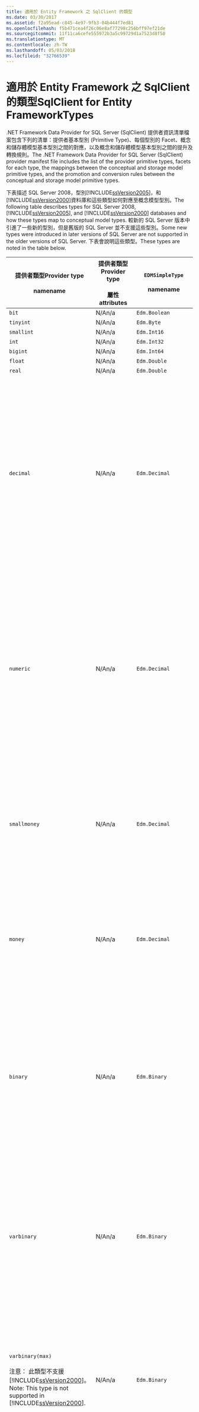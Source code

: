 ```yaml
---
title: 適用於 Entity Framework 之 SqlClient 的類型
ms.date: 03/30/2017
ms.assetid: f2a95ead-c845-4e97-9fb3-04b444f7ed81
ms.openlocfilehash: f5b471cea4f26c06e8af77298c256bff97ef21de
ms.sourcegitcommit: 11f11ca6cefe555972b3a5c99729d1a7523d8f50
ms.translationtype: MT
ms.contentlocale: zh-TW
ms.lasthandoff: 05/03/2018
ms.locfileid: "32766539"
---
```

# <a name="sqlclient-for-entity-frameworktypes"></a><span data-ttu-id="61c3d-102">適用於 Entity Framework 之 SqlClient 的類型</span><span class="sxs-lookup"><span data-stu-id="61c3d-102">SqlClient for Entity FrameworkTypes</span></span>
<span data-ttu-id="61c3d-103">.NET Framework Data Provider for SQL Server (SqlClient) 提供者資訊清單檔案包含下列的清單：提供者基本型別 (Primitive Type)、每個型別的 Facet、概念和儲存體模型基本型別之間的對應，以及概念和儲存體模型基本型別之間的提升及轉換規則。</span><span class="sxs-lookup"><span data-stu-id="61c3d-103">The .NET Framework Data Provider for SQL Server (SqlClient) provider manifest file includes the list of the provider primitive types, facets for each type, the mappings between the conceptual and storage model primitive types, and the promotion and conversion rules between the conceptual and storage model primitive types.</span></span>  
  
 <span data-ttu-id="61c3d-104">下表描述 SQL Server 2008，型別[!INCLUDE[ssVersion2005](../../../../../includes/ssversion2005-md.md)]，和[!INCLUDE[ssVersion2000](../../../../../includes/ssversion2000-md.md)]資料庫和這些類型如何對應至概念模型型別。</span><span class="sxs-lookup"><span data-stu-id="61c3d-104">The following table describes types for SQL Server 2008, [!INCLUDE[ssVersion2005](../../../../../includes/ssversion2005-md.md)], and [!INCLUDE[ssVersion2000](../../../../../includes/ssversion2000-md.md)] databases and how these types map to conceptual model types.</span></span> <span data-ttu-id="61c3d-105">較新的 SQL Server 版本中引進了一些新的型別，但是舊版的 SQL Server 並不支援這些型別。</span><span class="sxs-lookup"><span data-stu-id="61c3d-105">Some new types were introduced in later versions of SQL Server are not supported in the older versions of SQL Server.</span></span> <span data-ttu-id="61c3d-106">下表會說明這些類型。</span><span class="sxs-lookup"><span data-stu-id="61c3d-106">These types are noted in the table below.</span></span>  
  
|<span data-ttu-id="61c3d-107">提供者類型</span><span class="sxs-lookup"><span data-stu-id="61c3d-107">Provider type</span></span><br /><br /> <span data-ttu-id="61c3d-108">name</span><span class="sxs-lookup"><span data-stu-id="61c3d-108">name</span></span>|<span data-ttu-id="61c3d-109">提供者類型</span><span class="sxs-lookup"><span data-stu-id="61c3d-109">Provider type</span></span><br /><br /> <span data-ttu-id="61c3d-110">屬性</span><span class="sxs-lookup"><span data-stu-id="61c3d-110">attributes</span></span>|`EDMSimpleType`<br /><br /> <span data-ttu-id="61c3d-111">name</span><span class="sxs-lookup"><span data-stu-id="61c3d-111">name</span></span>|<span data-ttu-id="61c3d-112">Facet</span><span class="sxs-lookup"><span data-stu-id="61c3d-112">Facets</span></span>|  
|----------------------------|----------------------------------|------------------------------|------------|  
|`bit`|<span data-ttu-id="61c3d-113">N/A</span><span class="sxs-lookup"><span data-stu-id="61c3d-113">n/a</span></span>|`Edm.Boolean`|<span data-ttu-id="61c3d-114">N/A</span><span class="sxs-lookup"><span data-stu-id="61c3d-114">n/a</span></span>|  
|`tinyint`|<span data-ttu-id="61c3d-115">N/A</span><span class="sxs-lookup"><span data-stu-id="61c3d-115">n/a</span></span>|`Edm.Byte`|<span data-ttu-id="61c3d-116">N/A</span><span class="sxs-lookup"><span data-stu-id="61c3d-116">n/a</span></span>|  
|`smallint`|<span data-ttu-id="61c3d-117">N/A</span><span class="sxs-lookup"><span data-stu-id="61c3d-117">n/a</span></span>|`Edm.Int16`|<span data-ttu-id="61c3d-118">N/A</span><span class="sxs-lookup"><span data-stu-id="61c3d-118">n/a</span></span>|  
|`int`|<span data-ttu-id="61c3d-119">N/A</span><span class="sxs-lookup"><span data-stu-id="61c3d-119">n/a</span></span>|`Edm.Int32`|<span data-ttu-id="61c3d-120">N/A</span><span class="sxs-lookup"><span data-stu-id="61c3d-120">n/a</span></span>|  
|`bigint`|<span data-ttu-id="61c3d-121">N/A</span><span class="sxs-lookup"><span data-stu-id="61c3d-121">n/a</span></span>|`Edm.Int64`|<span data-ttu-id="61c3d-122">N/A</span><span class="sxs-lookup"><span data-stu-id="61c3d-122">n/a</span></span>|  
|`float`|<span data-ttu-id="61c3d-123">N/A</span><span class="sxs-lookup"><span data-stu-id="61c3d-123">n/a</span></span>|`Edm.Double`|<span data-ttu-id="61c3d-124">N/A</span><span class="sxs-lookup"><span data-stu-id="61c3d-124">n/a</span></span>|  
|`real`|<span data-ttu-id="61c3d-125">N/A</span><span class="sxs-lookup"><span data-stu-id="61c3d-125">n/a</span></span>|`Edm.Double`|<span data-ttu-id="61c3d-126">N/A</span><span class="sxs-lookup"><span data-stu-id="61c3d-126">n/a</span></span>|  
|`decimal`|<span data-ttu-id="61c3d-127">N/A</span><span class="sxs-lookup"><span data-stu-id="61c3d-127">n/a</span></span>|`Edm.Decimal`|<span data-ttu-id="61c3d-128">有效位數：</span><span class="sxs-lookup"><span data-stu-id="61c3d-128">Precision:</span></span><br /><br /> <span data-ttu-id="61c3d-129">-最小值： 1</span><span class="sxs-lookup"><span data-stu-id="61c3d-129">- Minimum: 1</span></span><br /><br /> <span data-ttu-id="61c3d-130">-最大： 38</span><span class="sxs-lookup"><span data-stu-id="61c3d-130">- Maximum: 38</span></span><br /><br /> <span data-ttu-id="61c3d-131">-預設值： 18</span><span class="sxs-lookup"><span data-stu-id="61c3d-131">- Default: 18</span></span><br /><br /> <span data-ttu-id="61c3d-132">-常數： False</span><span class="sxs-lookup"><span data-stu-id="61c3d-132">- Constant: False</span></span><br /><br /> <span data-ttu-id="61c3d-133">小數位數：</span><span class="sxs-lookup"><span data-stu-id="61c3d-133">Scale:</span></span><br /><br /> <span data-ttu-id="61c3d-134">-最小值： 0</span><span class="sxs-lookup"><span data-stu-id="61c3d-134">- Minimum: 0</span></span><br /><br /> <span data-ttu-id="61c3d-135">-最大： 38</span><span class="sxs-lookup"><span data-stu-id="61c3d-135">- Maximum: 38</span></span><br /><br /> <span data-ttu-id="61c3d-136">-預設值： 0</span><span class="sxs-lookup"><span data-stu-id="61c3d-136">- Default: 0</span></span><br /><br /> <span data-ttu-id="61c3d-137">-常數： False</span><span class="sxs-lookup"><span data-stu-id="61c3d-137">- Constant: False</span></span>|  
|`numeric`|<span data-ttu-id="61c3d-138">N/A</span><span class="sxs-lookup"><span data-stu-id="61c3d-138">n/a</span></span>|`Edm.Decimal`|<span data-ttu-id="61c3d-139">有效位數：</span><span class="sxs-lookup"><span data-stu-id="61c3d-139">Precision:</span></span><br /><br /> <span data-ttu-id="61c3d-140">-最小值： 1</span><span class="sxs-lookup"><span data-stu-id="61c3d-140">- Minimum: 1</span></span><br /><br /> <span data-ttu-id="61c3d-141">-最大： 38</span><span class="sxs-lookup"><span data-stu-id="61c3d-141">- Maximum: 38</span></span><br /><br /> <span data-ttu-id="61c3d-142">-預設值： 18</span><span class="sxs-lookup"><span data-stu-id="61c3d-142">- Default: 18</span></span><br /><br /> <span data-ttu-id="61c3d-143">-常數： False</span><span class="sxs-lookup"><span data-stu-id="61c3d-143">- Constant: False</span></span><br /><br /> <span data-ttu-id="61c3d-144">小數位數：</span><span class="sxs-lookup"><span data-stu-id="61c3d-144">Scale:</span></span><br /><br /> <span data-ttu-id="61c3d-145">-最小值： 0</span><span class="sxs-lookup"><span data-stu-id="61c3d-145">- Minimum: 0</span></span><br /><br /> <span data-ttu-id="61c3d-146">-最大： 38</span><span class="sxs-lookup"><span data-stu-id="61c3d-146">- Maximum: 38</span></span><br /><br /> <span data-ttu-id="61c3d-147">-預設值： 0</span><span class="sxs-lookup"><span data-stu-id="61c3d-147">- Default: 0</span></span><br /><br /> <span data-ttu-id="61c3d-148">-常數： False</span><span class="sxs-lookup"><span data-stu-id="61c3d-148">- Constant: False</span></span>|  
|`smallmoney`|<span data-ttu-id="61c3d-149">N/A</span><span class="sxs-lookup"><span data-stu-id="61c3d-149">n/a</span></span>|`Edm.Decimal`|<span data-ttu-id="61c3d-150">有效位數：</span><span class="sxs-lookup"><span data-stu-id="61c3d-150">Precision:</span></span><br /><br /> <span data-ttu-id="61c3d-151">-預設值： 10</span><span class="sxs-lookup"><span data-stu-id="61c3d-151">- Default: 10</span></span><br /><br /> <span data-ttu-id="61c3d-152">-常數： True</span><span class="sxs-lookup"><span data-stu-id="61c3d-152">- Constant: True</span></span><br /><br /> <span data-ttu-id="61c3d-153">小數位數：</span><span class="sxs-lookup"><span data-stu-id="61c3d-153">Scale:</span></span><br /><br /> <span data-ttu-id="61c3d-154">-預設值： 4</span><span class="sxs-lookup"><span data-stu-id="61c3d-154">- Default: 4</span></span><br /><br /> <span data-ttu-id="61c3d-155">-常數： True</span><span class="sxs-lookup"><span data-stu-id="61c3d-155">- Constant: True</span></span>|  
|`money`|<span data-ttu-id="61c3d-156">N/A</span><span class="sxs-lookup"><span data-stu-id="61c3d-156">n/a</span></span>|`Edm.Decimal`|<span data-ttu-id="61c3d-157">有效位數：</span><span class="sxs-lookup"><span data-stu-id="61c3d-157">Precision:</span></span><br /><br /> <span data-ttu-id="61c3d-158">-預設值： 19</span><span class="sxs-lookup"><span data-stu-id="61c3d-158">- Default: 19</span></span><br /><br /> <span data-ttu-id="61c3d-159">-常數： True</span><span class="sxs-lookup"><span data-stu-id="61c3d-159">- Constant: True</span></span><br /><br /> <span data-ttu-id="61c3d-160">小數位數：</span><span class="sxs-lookup"><span data-stu-id="61c3d-160">Scale:</span></span><br /><br /> <span data-ttu-id="61c3d-161">-預設值： 4</span><span class="sxs-lookup"><span data-stu-id="61c3d-161">- Default: 4</span></span><br /><br /> <span data-ttu-id="61c3d-162">-常數： True</span><span class="sxs-lookup"><span data-stu-id="61c3d-162">- Constant: True</span></span>|  
|`binary`|<span data-ttu-id="61c3d-163">N/A</span><span class="sxs-lookup"><span data-stu-id="61c3d-163">n/a</span></span>|`Edm.Binary`|<span data-ttu-id="61c3d-164">MaxLength:</span><span class="sxs-lookup"><span data-stu-id="61c3d-164">MaxLength:</span></span><br /><br /> <span data-ttu-id="61c3d-165">-最小值： 1</span><span class="sxs-lookup"><span data-stu-id="61c3d-165">- Minimum: 1</span></span><br /><br /> <span data-ttu-id="61c3d-166">-最大： 8000</span><span class="sxs-lookup"><span data-stu-id="61c3d-166">- Maximum: 8000</span></span><br /><br /> <span data-ttu-id="61c3d-167">-預設值： 8000</span><span class="sxs-lookup"><span data-stu-id="61c3d-167">- Default: 8000</span></span><br /><br /> <span data-ttu-id="61c3d-168">-常數： False</span><span class="sxs-lookup"><span data-stu-id="61c3d-168">- Constant: False</span></span><br /><br /> <span data-ttu-id="61c3d-169">FixedLength:</span><span class="sxs-lookup"><span data-stu-id="61c3d-169">FixedLength:</span></span><br /><br /> <span data-ttu-id="61c3d-170">-預設值： True</span><span class="sxs-lookup"><span data-stu-id="61c3d-170">- Default: True</span></span><br /><br /> <span data-ttu-id="61c3d-171">-常數： True</span><span class="sxs-lookup"><span data-stu-id="61c3d-171">- Constant: True</span></span>|  
|`varbinary`|<span data-ttu-id="61c3d-172">N/A</span><span class="sxs-lookup"><span data-stu-id="61c3d-172">n/a</span></span>|`Edm.Binary`|<span data-ttu-id="61c3d-173">MaxLength:</span><span class="sxs-lookup"><span data-stu-id="61c3d-173">MaxLength:</span></span><br /><br /> <span data-ttu-id="61c3d-174">-最小值： 1</span><span class="sxs-lookup"><span data-stu-id="61c3d-174">- Minimum: 1</span></span><br /><br /> <span data-ttu-id="61c3d-175">-最大： 8000</span><span class="sxs-lookup"><span data-stu-id="61c3d-175">- Maximum: 8000</span></span><br /><br /> <span data-ttu-id="61c3d-176">-預設值： 8000</span><span class="sxs-lookup"><span data-stu-id="61c3d-176">- Default: 8000</span></span><br /><br /> <span data-ttu-id="61c3d-177">-常數： False</span><span class="sxs-lookup"><span data-stu-id="61c3d-177">- Constant: False</span></span><br /><br /> <span data-ttu-id="61c3d-178">FixedLength:</span><span class="sxs-lookup"><span data-stu-id="61c3d-178">FixedLength:</span></span><br /><br /> <span data-ttu-id="61c3d-179">-預設： False</span><span class="sxs-lookup"><span data-stu-id="61c3d-179">- Default: False</span></span><br /><br /> <span data-ttu-id="61c3d-180">-常數： True</span><span class="sxs-lookup"><span data-stu-id="61c3d-180">- Constant: True</span></span>|  
|`varbinary(max)`<br /><br /> <span data-ttu-id="61c3d-181">注意： 此類型不支援[!INCLUDE[ssVersion2000](../../../../../includes/ssversion2000-md.md)]。</span><span class="sxs-lookup"><span data-stu-id="61c3d-181">Note: This type is not supported in [!INCLUDE[ssVersion2000](../../../../../includes/ssversion2000-md.md)].</span></span>|<span data-ttu-id="61c3d-182">N/A</span><span class="sxs-lookup"><span data-stu-id="61c3d-182">n/a</span></span>|`Edm.Binary`|<span data-ttu-id="61c3d-183">MaxLength:</span><span class="sxs-lookup"><span data-stu-id="61c3d-183">MaxLength:</span></span><br /><br /> <span data-ttu-id="61c3d-184">-預設值： 214748364780</span><span class="sxs-lookup"><span data-stu-id="61c3d-184">- Default: 214748364780</span></span><br /><br /> <span data-ttu-id="61c3d-185">-常數： True</span><span class="sxs-lookup"><span data-stu-id="61c3d-185">- Constant: True</span></span><br /><br /> <span data-ttu-id="61c3d-186">FixedLength:</span><span class="sxs-lookup"><span data-stu-id="61c3d-186">FixedLength:</span></span><br /><br /> <span data-ttu-id="61c3d-187">-預設： False</span><span class="sxs-lookup"><span data-stu-id="61c3d-187">- Default: False</span></span><br /><br /> <span data-ttu-id="61c3d-188">-常數： True</span><span class="sxs-lookup"><span data-stu-id="61c3d-188">- Constant: True</span></span>|  
|`image`|<span data-ttu-id="61c3d-189">N/A</span><span class="sxs-lookup"><span data-stu-id="61c3d-189">n/a</span></span>|`Edm.Binary`|<span data-ttu-id="61c3d-190">MaxLength:</span><span class="sxs-lookup"><span data-stu-id="61c3d-190">MaxLength:</span></span><br /><br /> <span data-ttu-id="61c3d-191">-預設值： 2147483647</span><span class="sxs-lookup"><span data-stu-id="61c3d-191">- Default: 2147483647</span></span><br /><br /> <span data-ttu-id="61c3d-192">-常數： True</span><span class="sxs-lookup"><span data-stu-id="61c3d-192">- Constant: True</span></span><br /><br /> <span data-ttu-id="61c3d-193">FixedLength:</span><span class="sxs-lookup"><span data-stu-id="61c3d-193">FixedLength:</span></span><br /><br /> <span data-ttu-id="61c3d-194">-預設： False</span><span class="sxs-lookup"><span data-stu-id="61c3d-194">- Default: False</span></span><br /><br /> <span data-ttu-id="61c3d-195">-常數： True</span><span class="sxs-lookup"><span data-stu-id="61c3d-195">- Constant: True</span></span>|  
|`timestamp`|<span data-ttu-id="61c3d-196">N/A</span><span class="sxs-lookup"><span data-stu-id="61c3d-196">n/a</span></span>|`Edm.Binary`|<span data-ttu-id="61c3d-197">MaxLength:</span><span class="sxs-lookup"><span data-stu-id="61c3d-197">MaxLength:</span></span><br /><br /> <span data-ttu-id="61c3d-198">-預設值： 8</span><span class="sxs-lookup"><span data-stu-id="61c3d-198">- Default: 8</span></span><br /><br /> <span data-ttu-id="61c3d-199">-常數： True</span><span class="sxs-lookup"><span data-stu-id="61c3d-199">- Constant: True</span></span><br /><br /> <span data-ttu-id="61c3d-200">FixedLength:</span><span class="sxs-lookup"><span data-stu-id="61c3d-200">FixedLength:</span></span><br /><br /> <span data-ttu-id="61c3d-201">-預設值： True</span><span class="sxs-lookup"><span data-stu-id="61c3d-201">- Default: True</span></span><br /><br /> <span data-ttu-id="61c3d-202">-常數： True</span><span class="sxs-lookup"><span data-stu-id="61c3d-202">- Constant: True</span></span>|  
|`rowversion`|<span data-ttu-id="61c3d-203">N/A</span><span class="sxs-lookup"><span data-stu-id="61c3d-203">n/a</span></span>|`Edm.Binary`|<span data-ttu-id="61c3d-204">MaxLength:</span><span class="sxs-lookup"><span data-stu-id="61c3d-204">MaxLength:</span></span><br /><br /> <span data-ttu-id="61c3d-205">-預設值： 8</span><span class="sxs-lookup"><span data-stu-id="61c3d-205">- Default: 8</span></span><br /><br /> <span data-ttu-id="61c3d-206">-常數： True</span><span class="sxs-lookup"><span data-stu-id="61c3d-206">- Constant: True</span></span><br /><br /> <span data-ttu-id="61c3d-207">FixedLength:</span><span class="sxs-lookup"><span data-stu-id="61c3d-207">FixedLength:</span></span><br /><br /> <span data-ttu-id="61c3d-208">-預設值： True</span><span class="sxs-lookup"><span data-stu-id="61c3d-208">- Default: True</span></span><br /><br /> <span data-ttu-id="61c3d-209">-常數： True</span><span class="sxs-lookup"><span data-stu-id="61c3d-209">- Constant: True</span></span>|  
|`smalldatetime`|<span data-ttu-id="61c3d-210">N/A</span><span class="sxs-lookup"><span data-stu-id="61c3d-210">n/a</span></span>|`Edm.DateTime`|<span data-ttu-id="61c3d-211">有效位數：</span><span class="sxs-lookup"><span data-stu-id="61c3d-211">Precision:</span></span><br /><br /> <span data-ttu-id="61c3d-212">-預設值： 0</span><span class="sxs-lookup"><span data-stu-id="61c3d-212">- Default: 0</span></span><br /><br /> <span data-ttu-id="61c3d-213">-常數： True</span><span class="sxs-lookup"><span data-stu-id="61c3d-213">- Constant: True</span></span>|  
|`datetime`|<span data-ttu-id="61c3d-214">N/A</span><span class="sxs-lookup"><span data-stu-id="61c3d-214">n/a</span></span>|`Edm.DateTime`|<span data-ttu-id="61c3d-215">有效位數：</span><span class="sxs-lookup"><span data-stu-id="61c3d-215">Precision:</span></span><br /><br /> <span data-ttu-id="61c3d-216">-預設： 3</span><span class="sxs-lookup"><span data-stu-id="61c3d-216">- Default: 3</span></span><br /><br /> <span data-ttu-id="61c3d-217">-常數： True</span><span class="sxs-lookup"><span data-stu-id="61c3d-217">- Constant: True</span></span>|  
|`date`<br /><br /> <span data-ttu-id="61c3d-218">注意： 在 SQL Server 2005 和 SQL Server 2000 中不支援此類型。</span><span class="sxs-lookup"><span data-stu-id="61c3d-218">Note: This type is not supported in SQL Server 2005 and SQL Server 2000.</span></span>|<span data-ttu-id="61c3d-219">N/A</span><span class="sxs-lookup"><span data-stu-id="61c3d-219">n/a</span></span>|`Edm.DateTime`|<span data-ttu-id="61c3d-220">有效位數：</span><span class="sxs-lookup"><span data-stu-id="61c3d-220">Precision:</span></span><br /><br /> <span data-ttu-id="61c3d-221">-預設值： 0</span><span class="sxs-lookup"><span data-stu-id="61c3d-221">- Default: 0</span></span><br /><br /> <span data-ttu-id="61c3d-222">-常數： False</span><span class="sxs-lookup"><span data-stu-id="61c3d-222">- Constant: False</span></span>|  
|`time`<br /><br /> <span data-ttu-id="61c3d-223">注意： 在 SQL Server 2005 和 SQL Server 2000 中不支援此類型。</span><span class="sxs-lookup"><span data-stu-id="61c3d-223">Note: This type is not supported in SQL Server 2005 and SQL Server 2000.</span></span>|<span data-ttu-id="61c3d-224">N/A</span><span class="sxs-lookup"><span data-stu-id="61c3d-224">n/a</span></span>|`Edm.Time`|<span data-ttu-id="61c3d-225">有效位數：</span><span class="sxs-lookup"><span data-stu-id="61c3d-225">Precision:</span></span><br /><br /> <span data-ttu-id="61c3d-226">-預設值： 7</span><span class="sxs-lookup"><span data-stu-id="61c3d-226">- Default: 7</span></span><br /><br /> <span data-ttu-id="61c3d-227">-常數： False</span><span class="sxs-lookup"><span data-stu-id="61c3d-227">- Constant: False</span></span>|  
|`datetime2`<br /><br /> <span data-ttu-id="61c3d-228">注意： 在 SQL Server 2005 和 SQL Server 2000 中不支援此類型。</span><span class="sxs-lookup"><span data-stu-id="61c3d-228">Note: This type is not supported in SQL Server 2005 and SQL Server 2000.</span></span>|<span data-ttu-id="61c3d-229">N/A</span><span class="sxs-lookup"><span data-stu-id="61c3d-229">n/a</span></span>|`Edm.DateTime`|<span data-ttu-id="61c3d-230">有效位數：</span><span class="sxs-lookup"><span data-stu-id="61c3d-230">Precision:</span></span><br /><br /> <span data-ttu-id="61c3d-231">-預設值： 7</span><span class="sxs-lookup"><span data-stu-id="61c3d-231">- Default: 7</span></span><br /><br /> <span data-ttu-id="61c3d-232">-常數： False</span><span class="sxs-lookup"><span data-stu-id="61c3d-232">- Constant: False</span></span>|  
|`datetimeoffset`<br /><br /> <span data-ttu-id="61c3d-233">注意： 在 SQL Server 2005 和 SQL Server 2000 中不支援此類型。</span><span class="sxs-lookup"><span data-stu-id="61c3d-233">Note: This type is not supported in SQL Server 2005 and SQL Server 2000.</span></span>|<span data-ttu-id="61c3d-234">N/A</span><span class="sxs-lookup"><span data-stu-id="61c3d-234">n/a</span></span>|`Edm.DateTimeOffset`|<span data-ttu-id="61c3d-235">有效位數：</span><span class="sxs-lookup"><span data-stu-id="61c3d-235">Precision:</span></span><br /><br /> <span data-ttu-id="61c3d-236">-預設值： 7</span><span class="sxs-lookup"><span data-stu-id="61c3d-236">- Default: 7</span></span><br /><br /> <span data-ttu-id="61c3d-237">-常數： False</span><span class="sxs-lookup"><span data-stu-id="61c3d-237">- Constant: False</span></span>|  
|`nvarchar`<br /><br /> <span data-ttu-id="61c3d-238">注意： 此類型不支援[!INCLUDE[ssVersion2000](../../../../../includes/ssversion2000-md.md)]。</span><span class="sxs-lookup"><span data-stu-id="61c3d-238">Note: This type is not supported in [!INCLUDE[ssVersion2000](../../../../../includes/ssversion2000-md.md)].</span></span>|<span data-ttu-id="61c3d-239">N/A</span><span class="sxs-lookup"><span data-stu-id="61c3d-239">n/a</span></span>|`Edm.String`|<span data-ttu-id="61c3d-240">MaxLength:</span><span class="sxs-lookup"><span data-stu-id="61c3d-240">MaxLength:</span></span><br /><br /> <span data-ttu-id="61c3d-241">-最小值： 1</span><span class="sxs-lookup"><span data-stu-id="61c3d-241">- Minimum: 1</span></span><br /><br /> <span data-ttu-id="61c3d-242">-最大： 4000</span><span class="sxs-lookup"><span data-stu-id="61c3d-242">- Maximum: 4000</span></span><br /><br /> <span data-ttu-id="61c3d-243">-預設值： 4000</span><span class="sxs-lookup"><span data-stu-id="61c3d-243">- Default: 4000</span></span><br /><br /> <span data-ttu-id="61c3d-244">-常數： False</span><span class="sxs-lookup"><span data-stu-id="61c3d-244">- Constant: False</span></span><br /><br /> <span data-ttu-id="61c3d-245">Unicode:</span><span class="sxs-lookup"><span data-stu-id="61c3d-245">Unicode:</span></span><br /><br /> <span data-ttu-id="61c3d-246">-預設值： True</span><span class="sxs-lookup"><span data-stu-id="61c3d-246">- Default: True</span></span><br /><br /> <span data-ttu-id="61c3d-247">-常數： True</span><span class="sxs-lookup"><span data-stu-id="61c3d-247">- Constant: True</span></span><br /><br /> <span data-ttu-id="61c3d-248">FixedLength:</span><span class="sxs-lookup"><span data-stu-id="61c3d-248">FixedLength:</span></span><br /><br /> <span data-ttu-id="61c3d-249">-預設： False</span><span class="sxs-lookup"><span data-stu-id="61c3d-249">- Default: False</span></span><br /><br /> <span data-ttu-id="61c3d-250">-常數： True</span><span class="sxs-lookup"><span data-stu-id="61c3d-250">- Constant: True</span></span>|  
|`varchar`<br /><br /> <span data-ttu-id="61c3d-251">注意： 此類型不支援[!INCLUDE[ssVersion2000](../../../../../includes/ssversion2000-md.md)]。</span><span class="sxs-lookup"><span data-stu-id="61c3d-251">Note: This type is not supported in [!INCLUDE[ssVersion2000](../../../../../includes/ssversion2000-md.md)].</span></span>|<span data-ttu-id="61c3d-252">N/A</span><span class="sxs-lookup"><span data-stu-id="61c3d-252">n/a</span></span>|`Edm.String`|<span data-ttu-id="61c3d-253">MaxLength:</span><span class="sxs-lookup"><span data-stu-id="61c3d-253">MaxLength:</span></span><br /><br /> <span data-ttu-id="61c3d-254">-最小值： 1</span><span class="sxs-lookup"><span data-stu-id="61c3d-254">- Minimum: 1</span></span><br /><br /> <span data-ttu-id="61c3d-255">-最大： 8000</span><span class="sxs-lookup"><span data-stu-id="61c3d-255">- Maximum: 8000</span></span><br /><br /> <span data-ttu-id="61c3d-256">-預設值： 8000</span><span class="sxs-lookup"><span data-stu-id="61c3d-256">- Default: 8000</span></span><br /><br /> <span data-ttu-id="61c3d-257">-常數： False</span><span class="sxs-lookup"><span data-stu-id="61c3d-257">- Constant: False</span></span><br /><br /> <span data-ttu-id="61c3d-258">Unicode:</span><span class="sxs-lookup"><span data-stu-id="61c3d-258">Unicode:</span></span><br /><br /> <span data-ttu-id="61c3d-259">-預設： False</span><span class="sxs-lookup"><span data-stu-id="61c3d-259">- Default: False</span></span><br /><br /> <span data-ttu-id="61c3d-260">-常數： True</span><span class="sxs-lookup"><span data-stu-id="61c3d-260">- Constant: True</span></span><br /><br /> <span data-ttu-id="61c3d-261">FixedLength:</span><span class="sxs-lookup"><span data-stu-id="61c3d-261">FixedLength:</span></span><br /><br /> <span data-ttu-id="61c3d-262">-預設： False</span><span class="sxs-lookup"><span data-stu-id="61c3d-262">- Default: False</span></span><br /><br /> <span data-ttu-id="61c3d-263">-常數： True</span><span class="sxs-lookup"><span data-stu-id="61c3d-263">- Constant: True</span></span>|  
|`char`|<span data-ttu-id="61c3d-264">N/A</span><span class="sxs-lookup"><span data-stu-id="61c3d-264">n/a</span></span>|`Edm.String`|<span data-ttu-id="61c3d-265">MaxLength:</span><span class="sxs-lookup"><span data-stu-id="61c3d-265">MaxLength:</span></span><br /><br /> <span data-ttu-id="61c3d-266">-最小值： 1</span><span class="sxs-lookup"><span data-stu-id="61c3d-266">- Minimum: 1</span></span><br /><br /> <span data-ttu-id="61c3d-267">-最大： 8000</span><span class="sxs-lookup"><span data-stu-id="61c3d-267">- Maximum: 8000</span></span><br /><br /> <span data-ttu-id="61c3d-268">-預設值： 8000</span><span class="sxs-lookup"><span data-stu-id="61c3d-268">- Default: 8000</span></span><br /><br /> <span data-ttu-id="61c3d-269">-常數： False</span><span class="sxs-lookup"><span data-stu-id="61c3d-269">- Constant: False</span></span><br /><br /> <span data-ttu-id="61c3d-270">Unicode:</span><span class="sxs-lookup"><span data-stu-id="61c3d-270">Unicode:</span></span><br /><br /> <span data-ttu-id="61c3d-271">-預設： False</span><span class="sxs-lookup"><span data-stu-id="61c3d-271">- Default: False</span></span><br /><br /> <span data-ttu-id="61c3d-272">-常數： True</span><span class="sxs-lookup"><span data-stu-id="61c3d-272">- Constant: True</span></span><br /><br /> <span data-ttu-id="61c3d-273">FixedLength:</span><span class="sxs-lookup"><span data-stu-id="61c3d-273">FixedLength:</span></span><br /><br /> <span data-ttu-id="61c3d-274">-預設值： True</span><span class="sxs-lookup"><span data-stu-id="61c3d-274">- Default: True</span></span><br /><br /> <span data-ttu-id="61c3d-275">-常數： True</span><span class="sxs-lookup"><span data-stu-id="61c3d-275">- Constant: True</span></span>|  
|`nchar`|<span data-ttu-id="61c3d-276">N/A</span><span class="sxs-lookup"><span data-stu-id="61c3d-276">n/a</span></span>|`Edm.String`|<span data-ttu-id="61c3d-277">MaxLength:</span><span class="sxs-lookup"><span data-stu-id="61c3d-277">MaxLength:</span></span><br /><br /> <span data-ttu-id="61c3d-278">-最小值： 1</span><span class="sxs-lookup"><span data-stu-id="61c3d-278">- Minimum: 1</span></span><br /><br /> <span data-ttu-id="61c3d-279">-最大： 4000</span><span class="sxs-lookup"><span data-stu-id="61c3d-279">- Maximum: 4000</span></span><br /><br /> <span data-ttu-id="61c3d-280">-預設值： 4000</span><span class="sxs-lookup"><span data-stu-id="61c3d-280">- Default: 4000</span></span><br /><br /> <span data-ttu-id="61c3d-281">-常數： False</span><span class="sxs-lookup"><span data-stu-id="61c3d-281">- Constant: False</span></span><br /><br /> <span data-ttu-id="61c3d-282">Unicode:</span><span class="sxs-lookup"><span data-stu-id="61c3d-282">Unicode:</span></span><br /><br /> <span data-ttu-id="61c3d-283">-預設值： True</span><span class="sxs-lookup"><span data-stu-id="61c3d-283">- Default: True</span></span><br /><br /> <span data-ttu-id="61c3d-284">-常數： True</span><span class="sxs-lookup"><span data-stu-id="61c3d-284">- Constant: True</span></span><br /><br /> <span data-ttu-id="61c3d-285">FixedLength:</span><span class="sxs-lookup"><span data-stu-id="61c3d-285">FixedLength:</span></span><br /><br /> <span data-ttu-id="61c3d-286">-預設值： True</span><span class="sxs-lookup"><span data-stu-id="61c3d-286">- Default: True</span></span><br /><br /> <span data-ttu-id="61c3d-287">-常數： True</span><span class="sxs-lookup"><span data-stu-id="61c3d-287">- Constant: True</span></span>|  
|<span data-ttu-id="61c3d-288">`varchar`(`max`)</span><span class="sxs-lookup"><span data-stu-id="61c3d-288">`varchar`(`max`)</span></span>|<span data-ttu-id="61c3d-289">N/A</span><span class="sxs-lookup"><span data-stu-id="61c3d-289">n/a</span></span>|`Edm.String`|<span data-ttu-id="61c3d-290">MaxLength:</span><span class="sxs-lookup"><span data-stu-id="61c3d-290">MaxLength:</span></span><br /><br /> <span data-ttu-id="61c3d-291">-預設值： 2147483647</span><span class="sxs-lookup"><span data-stu-id="61c3d-291">- Default: 2147483647</span></span><br /><br /> <span data-ttu-id="61c3d-292">-常數： True</span><span class="sxs-lookup"><span data-stu-id="61c3d-292">- Constant: True</span></span><br /><br /> <span data-ttu-id="61c3d-293">Unicode:</span><span class="sxs-lookup"><span data-stu-id="61c3d-293">Unicode:</span></span><br /><br /> <span data-ttu-id="61c3d-294">-預設： False</span><span class="sxs-lookup"><span data-stu-id="61c3d-294">- Default: False</span></span><br /><br /> <span data-ttu-id="61c3d-295">-常數： True</span><span class="sxs-lookup"><span data-stu-id="61c3d-295">- Constant: True</span></span><br /><br /> <span data-ttu-id="61c3d-296">FixedLength:</span><span class="sxs-lookup"><span data-stu-id="61c3d-296">FixedLength:</span></span><br /><br /> <span data-ttu-id="61c3d-297">-預設： False</span><span class="sxs-lookup"><span data-stu-id="61c3d-297">- Default: False</span></span><br /><br /> <span data-ttu-id="61c3d-298">-常數： True</span><span class="sxs-lookup"><span data-stu-id="61c3d-298">- Constant: True</span></span>|  
|<span data-ttu-id="61c3d-299">`nvarchar`(`max`)</span><span class="sxs-lookup"><span data-stu-id="61c3d-299">`nvarchar`(`max`)</span></span>|<span data-ttu-id="61c3d-300">N/A</span><span class="sxs-lookup"><span data-stu-id="61c3d-300">n/a</span></span>|`Edm.String`|<span data-ttu-id="61c3d-301">MaxLength:</span><span class="sxs-lookup"><span data-stu-id="61c3d-301">MaxLength:</span></span><br /><br /> <span data-ttu-id="61c3d-302">-預設值： 1073741823</span><span class="sxs-lookup"><span data-stu-id="61c3d-302">- Default: 1073741823</span></span><br /><br /> <span data-ttu-id="61c3d-303">-常數： True</span><span class="sxs-lookup"><span data-stu-id="61c3d-303">- Constant: True</span></span><br /><br /> <span data-ttu-id="61c3d-304">Unicode:</span><span class="sxs-lookup"><span data-stu-id="61c3d-304">Unicode:</span></span><br /><br /> <span data-ttu-id="61c3d-305">-預設值： True</span><span class="sxs-lookup"><span data-stu-id="61c3d-305">- Default: True</span></span><br /><br /> <span data-ttu-id="61c3d-306">-常數： True</span><span class="sxs-lookup"><span data-stu-id="61c3d-306">- Constant: True</span></span><br /><br /> <span data-ttu-id="61c3d-307">FixedLength:</span><span class="sxs-lookup"><span data-stu-id="61c3d-307">FixedLength:</span></span><br /><br /> <span data-ttu-id="61c3d-308">-預設： False</span><span class="sxs-lookup"><span data-stu-id="61c3d-308">- Default: False</span></span><br /><br /> <span data-ttu-id="61c3d-309">-常數： True</span><span class="sxs-lookup"><span data-stu-id="61c3d-309">- Constant: True</span></span>|  
|`ntext`|<span data-ttu-id="61c3d-310">相等比較： False</span><span class="sxs-lookup"><span data-stu-id="61c3d-310">Equal comparable: False</span></span><br /><br /> <span data-ttu-id="61c3d-311">可比較順序： False</span><span class="sxs-lookup"><span data-stu-id="61c3d-311">Order comparable: False</span></span>|`Edm.String`|<span data-ttu-id="61c3d-312">MaxLength:</span><span class="sxs-lookup"><span data-stu-id="61c3d-312">MaxLength:</span></span><br /><br /> <span data-ttu-id="61c3d-313">-預設值： 1073741823</span><span class="sxs-lookup"><span data-stu-id="61c3d-313">- Default: 1073741823</span></span><br /><br /> <span data-ttu-id="61c3d-314">-常數： True</span><span class="sxs-lookup"><span data-stu-id="61c3d-314">- Constant: True</span></span><br /><br /> <span data-ttu-id="61c3d-315">Unicode:</span><span class="sxs-lookup"><span data-stu-id="61c3d-315">Unicode:</span></span><br /><br /> <span data-ttu-id="61c3d-316">-預設： False</span><span class="sxs-lookup"><span data-stu-id="61c3d-316">- Default: False</span></span><br /><br /> <span data-ttu-id="61c3d-317">-常數： True</span><span class="sxs-lookup"><span data-stu-id="61c3d-317">- Constant: True</span></span><br /><br /> <span data-ttu-id="61c3d-318">FixedLength:</span><span class="sxs-lookup"><span data-stu-id="61c3d-318">FixedLength:</span></span><br /><br /> <span data-ttu-id="61c3d-319">-預設： False</span><span class="sxs-lookup"><span data-stu-id="61c3d-319">- Default: False</span></span><br /><br /> <span data-ttu-id="61c3d-320">-常數： True</span><span class="sxs-lookup"><span data-stu-id="61c3d-320">- Constant: True</span></span>|  
|`text`|<span data-ttu-id="61c3d-321">相等比較： False</span><span class="sxs-lookup"><span data-stu-id="61c3d-321">Equal comparable: False</span></span><br /><br /> <span data-ttu-id="61c3d-322">可比較順序： False</span><span class="sxs-lookup"><span data-stu-id="61c3d-322">Order comparable: False</span></span>|`Edm.String`|<span data-ttu-id="61c3d-323">MaxLength:</span><span class="sxs-lookup"><span data-stu-id="61c3d-323">MaxLength:</span></span><br /><br /> <span data-ttu-id="61c3d-324">-預設值： 2147483647</span><span class="sxs-lookup"><span data-stu-id="61c3d-324">- Default: 2147483647</span></span><br /><br /> <span data-ttu-id="61c3d-325">-常數： True</span><span class="sxs-lookup"><span data-stu-id="61c3d-325">- Constant: True</span></span><br /><br /> <span data-ttu-id="61c3d-326">Unicode:</span><span class="sxs-lookup"><span data-stu-id="61c3d-326">Unicode:</span></span><br /><br /> <span data-ttu-id="61c3d-327">-預設： False</span><span class="sxs-lookup"><span data-stu-id="61c3d-327">- Default: False</span></span><br /><br /> <span data-ttu-id="61c3d-328">-常數： True</span><span class="sxs-lookup"><span data-stu-id="61c3d-328">- Constant: True</span></span><br /><br /> <span data-ttu-id="61c3d-329">FixedLength:</span><span class="sxs-lookup"><span data-stu-id="61c3d-329">FixedLength:</span></span><br /><br /> <span data-ttu-id="61c3d-330">-預設： False</span><span class="sxs-lookup"><span data-stu-id="61c3d-330">- Default: False</span></span><br /><br /> <span data-ttu-id="61c3d-331">-常數： True</span><span class="sxs-lookup"><span data-stu-id="61c3d-331">- Constant: True</span></span>|  
|`Unique`<br /><br /> `identifier`|<span data-ttu-id="61c3d-332">相等比較： True</span><span class="sxs-lookup"><span data-stu-id="61c3d-332">Equal comparable: True</span></span><br /><br /> <span data-ttu-id="61c3d-333">可比較順序： True</span><span class="sxs-lookup"><span data-stu-id="61c3d-333">Order comparable: True</span></span>|`Edm.Guid`|<span data-ttu-id="61c3d-334">N/A</span><span class="sxs-lookup"><span data-stu-id="61c3d-334">n/a</span></span>|  
|`xml`|<span data-ttu-id="61c3d-335">相等比較： False</span><span class="sxs-lookup"><span data-stu-id="61c3d-335">Equal comparable: False</span></span><br /><br /> <span data-ttu-id="61c3d-336">可比較順序： False</span><span class="sxs-lookup"><span data-stu-id="61c3d-336">Order comparable: False</span></span>|`Edm.String`|<span data-ttu-id="61c3d-337">MaxLength:</span><span class="sxs-lookup"><span data-stu-id="61c3d-337">MaxLength:</span></span><br /><br /> <span data-ttu-id="61c3d-338">-預設值： 1073741823</span><span class="sxs-lookup"><span data-stu-id="61c3d-338">- Default: 1073741823</span></span><br /><br /> <span data-ttu-id="61c3d-339">-常數： True</span><span class="sxs-lookup"><span data-stu-id="61c3d-339">- Constant: True</span></span><br /><br /> <span data-ttu-id="61c3d-340">Unicode:</span><span class="sxs-lookup"><span data-stu-id="61c3d-340">Unicode:</span></span><br /><br /> <span data-ttu-id="61c3d-341">-預設值： True</span><span class="sxs-lookup"><span data-stu-id="61c3d-341">- Default: True</span></span><br /><br /> <span data-ttu-id="61c3d-342">-常數： True</span><span class="sxs-lookup"><span data-stu-id="61c3d-342">- Constant: True</span></span><br /><br /> <span data-ttu-id="61c3d-343">FixedLength:</span><span class="sxs-lookup"><span data-stu-id="61c3d-343">FixedLength:</span></span><br /><br /> <span data-ttu-id="61c3d-344">-預設： False</span><span class="sxs-lookup"><span data-stu-id="61c3d-344">- Default: False</span></span><br /><br /> <span data-ttu-id="61c3d-345">-常數： True</span><span class="sxs-lookup"><span data-stu-id="61c3d-345">- Constant: True</span></span>|  
  
## <a name="see-also"></a><span data-ttu-id="61c3d-346">另請參閱</span><span class="sxs-lookup"><span data-stu-id="61c3d-346">See Also</span></span>  
 [<span data-ttu-id="61c3d-347">CSDL、SSDL 和 MSL 規格</span><span class="sxs-lookup"><span data-stu-id="61c3d-347">CSDL, SSDL, and MSL Specifications</span></span>](../../../../../docs/framework/data/adonet/ef/language-reference/csdl-ssdl-and-msl-specifications.md)
